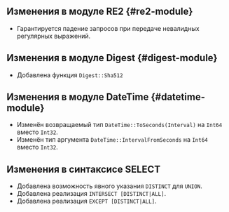 ## Изменения в модуле RE2 {#re2-module}

* Гарантируется падение запросов при передаче невалидных регулярных выражений.

## Изменения в модуле Digest {#digest-module}

* Добавлена функция `Digest::Sha512`

## Изменения в модуле DateTime {#datetime-module}

* Изменён возвращаемый тип `DateTime::ToSeconds(Interval)` на `Int64` вместо `Int32`.
* Изменён тип аргумента `DateTime::IntervalFromSeconds` на `Int64` вместо `Int32`.

## Изменения в синтаксисе SELECT

* Добавлена возможность явного указания `DISTINCT` для `UNION`.
* Добавлена реализация `INTERSECT [DISTINCT|ALL]`.
* Добавлена реализация `EXCEPT [DISTINCT|ALL]`.
